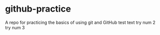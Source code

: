 # github-practice
A repo for practicing the basics of using git and GitHub
test text
try num 2
try num 3